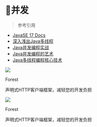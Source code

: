 # 🦋并发
> 参考引用

- [JavaSE 17 Docs](https://docs.oracle.com/en/java/javase/17/docs/api/index.html)
- [深入浅出Java多线程](http://concurrent.redspider.group/)
- [Java并发编程实战](https://book.douban.com/subject/10484692)
- [Java并发编程的艺术](https://book.douban.com/subject/26591326)
- [Java多线程编程核心技术](https://book.douban.com/subject/26555197)

<div class="xx">
    <a href="https://forest.dtflyx.com/">
        <img src="https://forest.dtflyx.com/img/logo.png"  class="xxx">
    </a>
    <p class="xxxx">Forest</p>
    <p>声明式HTTP客户端框架，减轻您的开发负担</p>
</div>    


<div class="xx">
    <a href="https://forest.dtflyx.com/">
        <img src="https://forest.dtflyx.com/img/logo.png"  class="xxx">
    </a>
    <p class="xxxx">Forest</p>
    <p>声明式HTTP客户端框架，减轻您的开发负担</p>
</div>   